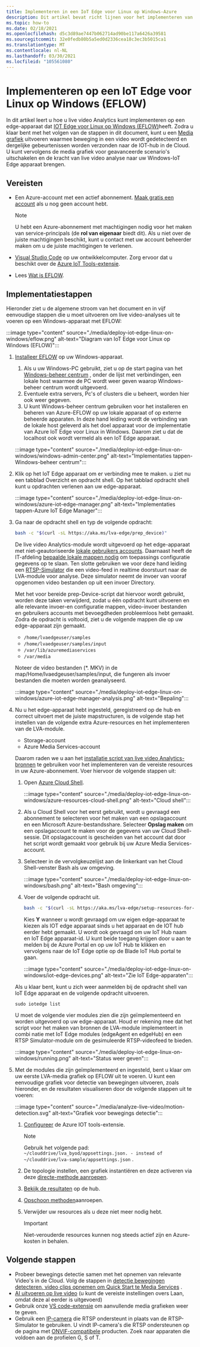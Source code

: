 ```yaml
---
title: Implementeren in een IoT Edge voor Linux op Windows-Azure
description: Dit artikel bevat richt lijnen voor het implementeren van een IoT Edge voor Linux op een Windows-apparaat.
ms.topic: how-to
ms.date: 02/18/2021
ms.openlocfilehash: d5c3d89ae7447b062714ad90be117a6426a39581
ms.sourcegitcommit: 32e0fedb80b5a5ed0d2336cea18c3ec3b5015ca1
ms.translationtype: MT
ms.contentlocale: nl-NL
ms.lasthandoff: 03/30/2021
ms.locfileid: "105561080"
---
```

# <a name="deploy-to-an-iot-edge-for-linux-on-windows-eflow-device"></a>Implementeren op een IoT Edge voor Linux op Windows (EFLOW)

In dit artikel leert u hoe u live video Analytics kunt implementeren op een edge-apparaat dat [IOT Edge voor Linux op Windows (EFLOW)](../../iot-edge/iot-edge-for-linux-on-windows.md)heeft. Zodra u klaar bent met het volgen van de stappen in dit document, kunt u een [Media grafiek](media-graph-concept.md) uitvoeren waarmee beweging in een video wordt gedetecteerd en dergelijke gebeurtenissen worden verzonden naar de IOT-hub in de Cloud. U kunt vervolgens de media grafiek voor geavanceerde scenario's uitschakelen en de kracht van live video analyse naar uw Windows-IoT Edge apparaat brengen.

## <a name="prerequisites"></a>Vereisten 

* Een Azure-account met een actief abonnement. [Maak gratis een account](https://azure.microsoft.com/free/?WT.mc_id=A261C142F) als u nog geen account hebt.

    > [!NOTE]
    > U hebt een Azure-abonnement met machtigingen nodig voor het maken van service-principals (de **rol van eigenaar** biedt dit). Als u niet over de juiste machtigingen beschikt, kunt u contact met uw account beheerder maken om u de juiste machtigingen te verlenen.
* [Visual Studio Code](https://code.visualstudio.com/) op uw ontwikkelcomputer. Zorg ervoor dat u beschikt over de [Azure IoT Tools-extensie](https://marketplace.visualstudio.com/items?itemName=vsciot-vscode.azure-iot-tools).
* Lees [Wat is EFLOW](../../iot-edge/iot-edge-for-linux-on-windows.md).

## <a name="deployment-steps"></a>Implementatiestappen

Hieronder ziet u de algemene stroom van het document en in vijf eenvoudige stappen die u moet uitvoeren om live video-analyses uit te voeren op een Windows-apparaat met EFLOW:

:::image type="content" source="./media/deploy-iot-edge-linux-on-windows/eflow.png" alt-text="Diagram van IoT Edge voor Linux op Windows (EFLOW)":::

1. [Installeer EFLOW](../../iot-edge/how-to-install-iot-edge-on-windows.md) op uw Windows-apparaat. 

    1. Als u uw Windows-PC gebruikt, ziet u op de start pagina van het [Windows-beheer centrum](/windows-server/manage/windows-admin-center/overview) , onder de lijst met verbindingen, een lokale host waarmee de PC wordt weer geven waarop Windows-beheer centrum wordt uitgevoerd. 
    1. Eventuele extra servers, Pc's of clusters die u beheert, worden hier ook weer gegeven.
    1. U kunt Windows-beheer centrum gebruiken voor het installeren en beheren van Azure-EFLOW op uw lokale apparaat of op externe beheerde apparaten. In deze hand leiding wordt de verbinding van de lokale host geleverd als het doel apparaat voor de implementatie van Azure IoT Edge voor Linux in Windows. Daarom ziet u dat de localhost ook wordt vermeld als een IoT Edge apparaat.

    :::image type="content" source="./media/deploy-iot-edge-linux-on-windows/windows-admin-center.png" alt-text="Implementaties tappen-Windows-beheer centrum":::
1. Klik op het IoT Edge apparaat om er verbinding mee te maken. u ziet nu een tabblad Overzicht en opdracht shell. Op het tabblad opdracht shell kunt u opdrachten verlenen aan uw edge-apparaat.
 
    :::image type="content" source="./media/deploy-iot-edge-linux-on-windows/azure-iot-edge-manager.png" alt-text="Implementaties tappen-Azure IoT Edge Manager":::
1. Ga naar de opdracht shell en typ de volgende opdracht:
    
    ```bash
    bash -c "$(curl -sL https://aka.ms/lva-edge/prep_device)"
    ```

    De live video Analytics-module wordt uitgevoerd op het edge-apparaat met niet-geautoriseerde [lokale gebruikers accounts](deploy-iot-edge-device.md#create-and-use-local-user-account-for-deployment). Daarnaast heeft de IT-afdeling [bepaalde lokale mappen nodig](deploy-iot-edge-device.md#granting-permissions-to-device-storage) om toepassings configuratie gegevens op te slaan. Ten slotte gebruiken we voor deze hand leiding een [RTSP-Simulator](https://github.com/Azure/live-video-analytics/tree/master/utilities/rtspsim-live555) die een video-feed in realtime doorstuurt naar de LVA-module voor analyse. Deze simulator neemt de invoer van vooraf opgenomen video bestanden op uit een invoer Directory. 
    
    Met het voor bereide prep-Device-script dat hiervoor wordt gebruikt, worden deze taken verwijderd, zodat u één opdracht kunt uitvoeren en alle relevante invoer-en configuratie mappen, video-invoer bestanden en gebruikers accounts met bevoegdheden probleemloos hebt gemaakt. Zodra de opdracht is voltooid, ziet u de volgende mappen die op uw edge-apparaat zijn gemaakt. 
    
    * `/home/lvaedgeuser/samples`
    * `/home/lvaedgeuser/samples/input`
    * `/var/lib/azuremediaservices`
    * `/var/media`
    
    Noteer de video bestanden (*. MKV) in de map/Home/lvaedgeuser/samples/input, die fungeren als invoer bestanden die moeten worden geanalyseerd. 
    
    :::image type="content" source="./media/deploy-iot-edge-linux-on-windows/azure-iot-edge-manager-analysis.png" alt-text="Bepaling":::
1. Nu u het edge-apparaat hebt ingesteld, geregistreerd op de hub en correct uitvoert met de juiste mapstructuren, is de volgende stap het instellen van de volgende extra Azure-resources en het implementeren van de LVA-module. 

    * Storage-account
    * Azure Media Services-account

    Daarom raden we u aan het [installatie script van live video Analytics-bronnen](https://github.com/Azure/live-video-analytics/tree/master/edge/setup) te gebruiken voor het implementeren van de vereiste resources in uw Azure-abonnement. Voer hiervoor de volgende stappen uit:

    1. Open [Azure Cloud Shell](https://ms.portal.azure.com/#cloudshell/).

        :::image type="content" source="./media/deploy-iot-edge-linux-on-windows/azure-resources-cloud-shell.png" alt-text="Cloud shell":::
    1. Als u Cloud Shell voor het eerst gebruikt, wordt u gevraagd een abonnement te selecteren voor het maken van een opslagaccount en een Microsoft Azure-bestandsshare. Selecteer **Opslag maken** om een opslagaccount te maken voor de gegevens van uw Cloud Shell-sessie. Dit opslagaccount is gescheiden van het account dat door het script wordt gemaakt voor gebruik bij uw Azure Media Services-account.
    1. Selecteer in de vervolgkeuzelijst aan de linkerkant van het Cloud Shell-venster Bash als uw omgeving.

        :::image type="content" source="./media/deploy-iot-edge-linux-on-windows/bash.png" alt-text="Bash omgeving":::
    1. Voer de volgende opdracht uit.

        ```bash
        bash -c "$(curl -sL https://aka.ms/lva-edge/setup-resources-for-samples)"
        ```
        
        Kies **Y** wanneer u wordt gevraagd om uw eigen edge-apparaat te kiezen als IOT edge apparaat sinds u het apparaat en de IOT hub eerder hebt gemaakt. U wordt ook gevraagd om uw IoT Hub naam en IoT Edge apparaat-id. U kunt beide toegang krijgen door u aan te melden bij de Azure Portal en op uw IoT Hub te klikken en vervolgens naar de IoT Edge optie op de Blade IoT Hub portal te gaan.

        :::image type="content" source="./media/deploy-iot-edge-linux-on-windows/iot-edge-devices.png" alt-text="Zie IoT Edge-apparaten":::

    Als u klaar bent, kunt u zich weer aanmelden bij de opdracht shell van IoT Edge apparaat en de volgende opdracht uitvoeren.
    
    `sudo iotedge list`
    
    U moet de volgende vier modules zien die zijn geïmplementeerd en worden uitgevoerd op uw edge-apparaat. Houd er rekening mee dat het script voor het maken van bronnen de LVA-module implementeert in combi natie met IoT Edge modules (edgeAgent en edgeHub) en een RTSP Simulator-module om de gesimuleerde RTSP-videofeed te bieden.
    
    :::image type="content" source="./media/deploy-iot-edge-linux-on-windows/running.png" alt-text="Status weer geven":::
1. Met de modules die zijn geïmplementeerd en ingesteld, bent u klaar om uw eerste LVA-media grafiek op EFLOW uit te voeren. U kunt een eenvoudige grafiek voor detectie van bewegingen uitvoeren, zoals hieronder, en de resultaten visualiseren door de volgende stappen uit te voeren:

    :::image type="content" source="./media/analyze-live-video/motion-detection.svg" alt-text="Grafiek voor bewegings detectie":::

    1. [Configureer](get-started-detect-motion-emit-events-quickstart.md#configure-the-azure-iot-tools-extension) de Azure IOT tools-extensie.
    
        > [!Note]
        > Gebruik het volgende pad: `~/clouddrive/lva_byod/appsettings.json. - instead of ~/clouddrive/lva-sample/appsettings.json` .
    1. De topologie instellen, een grafiek instantiëren en deze activeren via deze [directe-methode aanroepen](get-started-detect-motion-emit-events-quickstart.md#use-direct-method-calls).
    1. [Bekijk de resultaten](get-started-detect-motion-emit-events-quickstart.md#observe-results) op de hub.
    1. [Opschoon methoden](get-started-detect-motion-emit-events-quickstart.md#invoke-graphinstancedeactivate)aanroepen.
    1. Verwijder uw resources als u deze niet meer nodig hebt.

        > [!IMPORTANT]
        > Niet-verouderde resources kunnen nog steeds actief zijn en Azure-kosten in behalen.
    
## <a name="next-steps"></a>Volgende stappen

* Probeer bewegings detectie samen met het opnemen van relevante Video's in de Cloud. Volg de stappen in [detectie bewegingen detecteren, video clips opnemen om Quick Start te Media Services](detect-motion-record-video-clips-media-services-quickstart.md#review-the-sample-video) .
* [AI uitvoeren op live video](use-your-model-quickstart.md#overview) (u kunt de vereiste instellingen overs Laan, omdat deze al eerder is uitgevoerd)
* Gebruik onze [VS code-extensie](https://marketplace.visualstudio.com/items?itemName=ms-azuretools.live-video-analytics-edge) om aanvullende media grafieken weer te geven.
* Gebruik een [IP-camera](https://en.wikipedia.org/wiki/IP_camera)  die RTSP ondersteunt in plaats van de RTSP-Simulator te gebruiken. U vindt IP-camera's die RTSP ondersteunen op de pagina met [ONVIF-compatibele](https://www.onvif.org/conformant-products/) producten. Zoek naar apparaten die voldoen aan de profielen G, S of T.